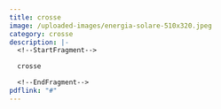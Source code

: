 ```yaml
---
title: crosse
image: /uploaded-images/energia-solare-510x320.jpeg
category: crosse
description: |-
  <!--StartFragment-->

  crosse

  <!--EndFragment-->
pdflink: "#"
---
```

